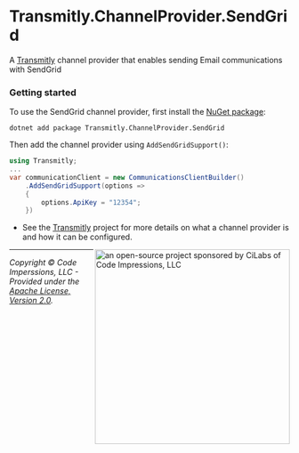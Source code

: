 # Transmitly.ChannelProvider.SendGrid

A [Transmitly](https://github.com/transmitly/transmitly) channel provider that enables sending Email communications with SendGrid

### Getting started

To use the SendGrid channel provider, first install the [NuGet package](https://nuget.org/packages/transmitly.channelprovider.sendgrid):

```shell
dotnet add package Transmitly.ChannelProvider.SendGrid
```

Then add the channel provider using `AddSendGridSupport()`:

```csharp
using Transmitly;
...
var communicationClient = new CommunicationsClientBuilder()
	.AddSendGridSupport(options =>
	{
		options.ApiKey = "12354";
	})
```
* See the [Transmitly](https://github.com/transmitly/transmitly) project for more details on what a channel provider is and how it can be configured.


<picture>
  <source media="(prefers-color-scheme: dark)" srcset="https://github.com/transmitly/transmitly/assets/3877248/524f26c8-f670-4dfa-be78-badda0f48bfb">
  <img alt="an open-source project sponsored by CiLabs of Code Impressions, LLC" src="https://github.com/transmitly/transmitly/assets/3877248/34239edd-234d-4bee-9352-49d781716364" width="350" align="right">
</picture> 

---------------------------------------------------

_Copyright &copy; Code Imperssions, LLC - Provided under the [Apache License, Version 2.0](http://apache.org/licenses/LICENSE-2.0.html)._
